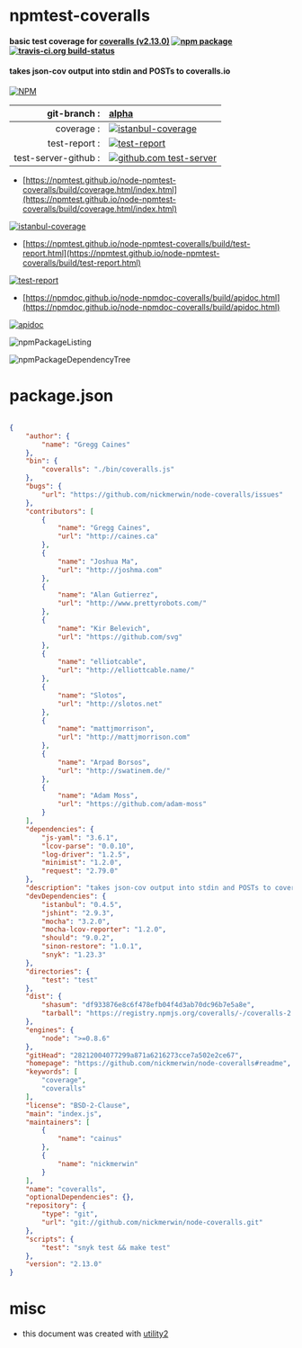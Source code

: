 # npmtest-coveralls

#### basic test coverage for  [coveralls (v2.13.0)](https://github.com/nickmerwin/node-coveralls#readme)  [![npm package](https://img.shields.io/npm/v/npmtest-coveralls.svg?style=flat-square)](https://www.npmjs.org/package/npmtest-coveralls) [![travis-ci.org build-status](https://api.travis-ci.org/npmtest/node-npmtest-coveralls.svg)](https://travis-ci.org/npmtest/node-npmtest-coveralls)

#### takes json-cov output into stdin and POSTs to coveralls.io

[![NPM](https://nodei.co/npm/coveralls.png?downloads=true&downloadRank=true&stars=true)](https://www.npmjs.com/package/coveralls)

| git-branch : | [alpha](https://github.com/npmtest/node-npmtest-coveralls/tree/alpha)|
|--:|:--|
| coverage : | [![istanbul-coverage](https://npmtest.github.io/node-npmtest-coveralls/build/coverage.badge.svg)](https://npmtest.github.io/node-npmtest-coveralls/build/coverage.html/index.html)|
| test-report : | [![test-report](https://npmtest.github.io/node-npmtest-coveralls/build/test-report.badge.svg)](https://npmtest.github.io/node-npmtest-coveralls/build/test-report.html)|
| test-server-github : | [![github.com test-server](https://npmtest.github.io/node-npmtest-coveralls/GitHub-Mark-32px.png)](https://npmtest.github.io/node-npmtest-coveralls/build/app/index.html) | | build-artifacts : | [![build-artifacts](https://npmtest.github.io/node-npmtest-coveralls/glyphicons_144_folder_open.png)](https://github.com/npmtest/node-npmtest-coveralls/tree/gh-pages/build)|

- [https://npmtest.github.io/node-npmtest-coveralls/build/coverage.html/index.html](https://npmtest.github.io/node-npmtest-coveralls/build/coverage.html/index.html)

[![istanbul-coverage](https://npmtest.github.io/node-npmtest-coveralls/build/screenCapture.buildCi.browser.%252Ftmp%252Fbuild%252Fcoverage.lib.html.png)](https://npmtest.github.io/node-npmtest-coveralls/build/coverage.html/index.html)

- [https://npmtest.github.io/node-npmtest-coveralls/build/test-report.html](https://npmtest.github.io/node-npmtest-coveralls/build/test-report.html)

[![test-report](https://npmtest.github.io/node-npmtest-coveralls/build/screenCapture.buildCi.browser.%252Ftmp%252Fbuild%252Ftest-report.html.png)](https://npmtest.github.io/node-npmtest-coveralls/build/test-report.html)

- [https://npmdoc.github.io/node-npmdoc-coveralls/build/apidoc.html](https://npmdoc.github.io/node-npmdoc-coveralls/build/apidoc.html)

[![apidoc](https://npmdoc.github.io/node-npmdoc-coveralls/build/screenCapture.buildCi.browser.%252Ftmp%252Fbuild%252Fapidoc.html.png)](https://npmdoc.github.io/node-npmdoc-coveralls/build/apidoc.html)

![npmPackageListing](https://npmtest.github.io/node-npmtest-coveralls/build/screenCapture.npmPackageListing.svg)

![npmPackageDependencyTree](https://npmtest.github.io/node-npmtest-coveralls/build/screenCapture.npmPackageDependencyTree.svg)



# package.json

```json

{
    "author": {
        "name": "Gregg Caines"
    },
    "bin": {
        "coveralls": "./bin/coveralls.js"
    },
    "bugs": {
        "url": "https://github.com/nickmerwin/node-coveralls/issues"
    },
    "contributors": [
        {
            "name": "Gregg Caines",
            "url": "http://caines.ca"
        },
        {
            "name": "Joshua Ma",
            "url": "http://joshma.com"
        },
        {
            "name": "Alan Gutierrez",
            "url": "http://www.prettyrobots.com/"
        },
        {
            "name": "Kir Belevich",
            "url": "https://github.com/svg"
        },
        {
            "name": "elliotcable",
            "url": "http://elliottcable.name/"
        },
        {
            "name": "Slotos",
            "url": "http://slotos.net"
        },
        {
            "name": "mattjmorrison",
            "url": "http://mattjmorrison.com"
        },
        {
            "name": "Arpad Borsos",
            "url": "http://swatinem.de/"
        },
        {
            "name": "Adam Moss",
            "url": "https://github.com/adam-moss"
        }
    ],
    "dependencies": {
        "js-yaml": "3.6.1",
        "lcov-parse": "0.0.10",
        "log-driver": "1.2.5",
        "minimist": "1.2.0",
        "request": "2.79.0"
    },
    "description": "takes json-cov output into stdin and POSTs to coveralls.io",
    "devDependencies": {
        "istanbul": "0.4.5",
        "jshint": "2.9.3",
        "mocha": "3.2.0",
        "mocha-lcov-reporter": "1.2.0",
        "should": "9.0.2",
        "sinon-restore": "1.0.1",
        "snyk": "1.23.3"
    },
    "directories": {
        "test": "test"
    },
    "dist": {
        "shasum": "df933876e8c6f478efb04f4d3ab70dc96b7e5a8e",
        "tarball": "https://registry.npmjs.org/coveralls/-/coveralls-2.13.0.tgz"
    },
    "engines": {
        "node": ">=0.8.6"
    },
    "gitHead": "28212004077299a871a6216273cce7a502e2ce67",
    "homepage": "https://github.com/nickmerwin/node-coveralls#readme",
    "keywords": [
        "coverage",
        "coveralls"
    ],
    "license": "BSD-2-Clause",
    "main": "index.js",
    "maintainers": [
        {
            "name": "cainus"
        },
        {
            "name": "nickmerwin"
        }
    ],
    "name": "coveralls",
    "optionalDependencies": {},
    "repository": {
        "type": "git",
        "url": "git://github.com/nickmerwin/node-coveralls.git"
    },
    "scripts": {
        "test": "snyk test && make test"
    },
    "version": "2.13.0"
}
```



# misc
- this document was created with [utility2](https://github.com/kaizhu256/node-utility2)
